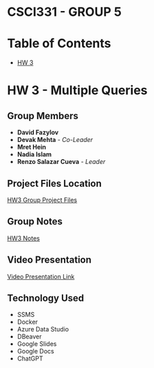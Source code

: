 # CSCI331 - GROUP 5
# Table of Contents
- [HW 3](#hw-3---multiple-queries)

# HW 3 - Multiple Queries

## Group Members

- **David Fazylov**
- **Devak Mehta** - *Co-Leader*
- **Mret Hein**
- **Nadia Islam**
- **Renzo Salazar Cueva** - *Leader*

## Project Files Location

[HW3 Group Project Files](https://github.com/rnzsalazar/CSCI331_Group5)

## Group Notes

[HW3 Notes](https://github.com/rnzsalazar/CSCI331_Group5)

## Video Presentation

[Video Presentation Link](https://youtu.be/LS1mmUvywjw)

## Technology Used
- SSMS
- Docker
- Azure Data Studio
- DBeaver
- Google Slides
- Google Docs
- ChatGPT